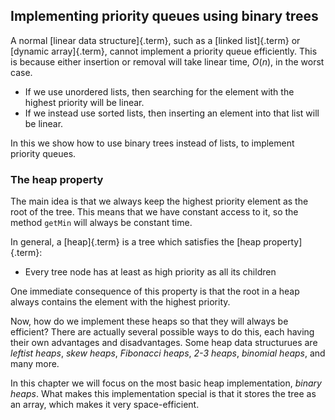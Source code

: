 
## Implementing priority queues using binary trees

A normal [linear data structure]{.term}, such as a [linked list]{.term} or [dynamic array]{.term}, cannot implement a priority queue efficiently.
This is because either insertion or removal will take linear time, $O(n)$, in the worst case.

- If we use unordered lists, then searching for the element with the highest priority will be linear.
- If we instead use sorted lists, then inserting an element into that list will be linear.

In this we show how to use binary trees instead of lists, to implement priority queues.

### The heap property

The main idea is that we always keep the highest priority element as the root of the tree.
This means that we have constant access to it, so the method `getMin` will always be constant time.

In general, a [heap]{.term} is a tree which satisfies the [heap property]{.term}:

- Every tree node has at least as high priority as all its children

One immediate consequence of this property is that the root in a heap always contains the element with the highest priority.

Now, how do we implement these heaps so that they will always be efficient?
There are actually several possible ways to do this, each having their own advantages and disadvantages.
Some heap data structurues are *leftist heaps*, *skew heaps*, *Fibonacci heaps*, *2-3 heaps*, *binomial heaps*, and many more.

In this chapter we will focus on the most basic heap implementation, *binary heaps*.
What makes this implementation special is that it stores the tree as an array, which makes it very space-efficient.
